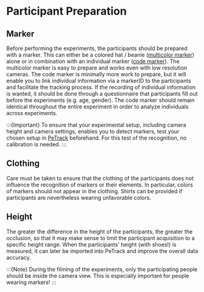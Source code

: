 # Participant Preparation
## Marker
Before performing the experiments, the participants should be prepared with 
a marker. This can either be a colored hat / beanie 
([multicolor marker](/recognition/multicolor.md)) alone or in combination with an
individual marker ([code marker](/recognition/aruco.md)).
The multicolor marker is easy to prepare and works even with low resolution
cameras. The code marker is minimally more work to prepare, but it will 
enable you to link individual information via a markerID to the participants and 
facilitate the tracking process.
If the recording of individual information is wanted, it should be done 
through a questionnaire that participants fill out before the experiments 
(e.g. age, gender). The code marker should remain identical throughout the 
entire experiment in order to analyze individuals across experiments.

:::{Important}
To ensure that your experimental setup, including camera height and camera settings, enables you to detect markers, test your chosen setup in [PeTrack](/recognition/recognition.md) beforehand. For this test of the recognition, no calibration is needed.
:::

## Clothing

Care must be taken to ensure that the clothing of the participants does not 
influence the recognition of markers or their elements.
In particular, colors of markers should not appear in the clothing. Shirts can
be provided if participants are nevertheless wearing unfavorable colors.

## Height
The greater the difference in the height of the participants, the greater the 
occlusion, so that it may make sense to limit the participant acquisition to a 
specific height range.
When the participants' height (with shoes!) is measured, it can later be 
imported into PeTrack and improve the overall data accuracy. 


:::{Note}
During the filming of the experiments, only the participating people should be
inside the camera view. This is especially important for people wearing 
markers! 
:::
